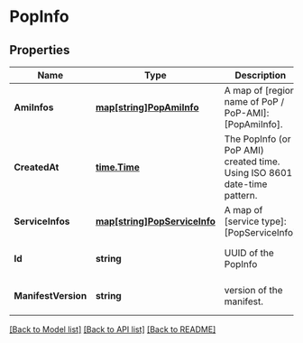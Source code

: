 # PopInfo

## Properties
Name | Type | Description | Notes
------------ | ------------- | ------------- | -------------
**AmiInfos** | [**map[string]PopAmiInfo**](PopAmiInfo.md) | A map of [region name of PoP / PoP-AMI]:[PopAmiInfo]. | [default to null]
**CreatedAt** | [**time.Time**](time.Time.md) | The PopInfo (or PoP AMI) created time. Using ISO 8601 date-time pattern. | [optional] [default to null]
**ServiceInfos** | [**map[string]PopServiceInfo**](PopServiceInfo.md) | A map of [service type]:[PopServiceInfo] | [optional] [default to null]
**Id** | **string** | UUID of the PopInfo | [optional] [default to null]
**ManifestVersion** | **string** | version of the manifest. | [optional] [default to null]

[[Back to Model list]](../README.md#documentation-for-models) [[Back to API list]](../README.md#documentation-for-api-endpoints) [[Back to README]](../README.md)

